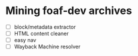 # Mining foaf-dev archives

- [ ] block/metadata extractor
- [ ] HTML content cleaner
- [ ] easy nav
- [ ] Wayback Machine resolver
